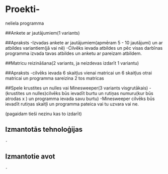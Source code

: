 # Proekti-
neliela programma


##Ankete ar jautājumiem(1 variants)

##Apraksts
   -Izvadas ankete ar jautājumiem(apmēram 5 - 10 jautājumi) un ar atbildes variantiem(jā vai nē)
   -Cilvēks ievada atbildes un pēc visas darbīnas programma izvada tavas atbildes un anketu ar pareizam atbildem.

##Matricu reizināšana(2 variants, ja neizdevas izdarīt 1 variantu)

##Apraksts
  -cilvēks ievada 6 skaitļus vienai matricai un 6 skaitļus otrai matricai un programma sareizina 2 tos matricas 

##Spele krustites un nulles vai  Minesweeper(3 variants visgrutākais)
  -(krustites un nulles)cilvēks būs ievadīt burtu un rutiņas numuru(kur būs atrodas x )
  un programma ievada savu burtu)
  -Minesweeper cilvēks būs ievadīt  rutiņas skaitļi un programma pateica vai tu uzvara vai ne.
  


(pagaidam tieši nezinu kas to izdarīt)
## Izmantotās tehnoloģijas
    - 

## Izmantotie avot
    - 
